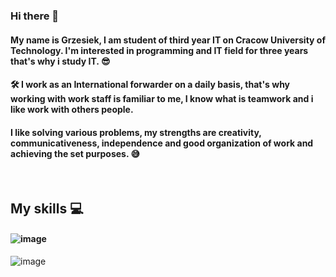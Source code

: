 ### Hi there 👋

#### My name is Grzesiek, I am student of third year IT on Cracow University of Technology. I'm interested in programming and IT field for three years that's why i study IT. 😎

#### 🛠 I work as an International forwarder on a daily basis, that's why working with work staff is familiar to me, I know what is teamwork and i like work with others people.

#### I like solving various problems, my strengths are creativity, communicativeness, independence and good organization of work and achieving the set purposes. 😅

<br />

## My skills 💻

#### ![image](https://github.com/grzesiek999/grzesiek999/assets/43814123/f99729d9-5d0a-47b2-8d18-37f5ff8c3cca)
![image](https://github.com/grzesiek999/grzesiek999/assets/43814123/034d414e-c873-4c81-a278-09751e4b2f47)

